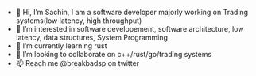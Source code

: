 - 👋 Hi, I’m Sachin, I am a software developer majorly working on Trading systems(low latency, high throughput)
- 👀 I’m interested in software developement, software architecture, low latency, data structures, System Programming
- 🌱 I’m currently learning rust
- 💞️ I’m looking to collaborate on c++/rust/go/trading systems
- 📫 Reach me @breakbadsp on twitter

<!---
breakbadsp/breakbadsp is a ✨ special ✨ repository because its `README.md` (this file) appears on your GitHub profile.
You can click the Preview link to take a look at your changes.
--->
